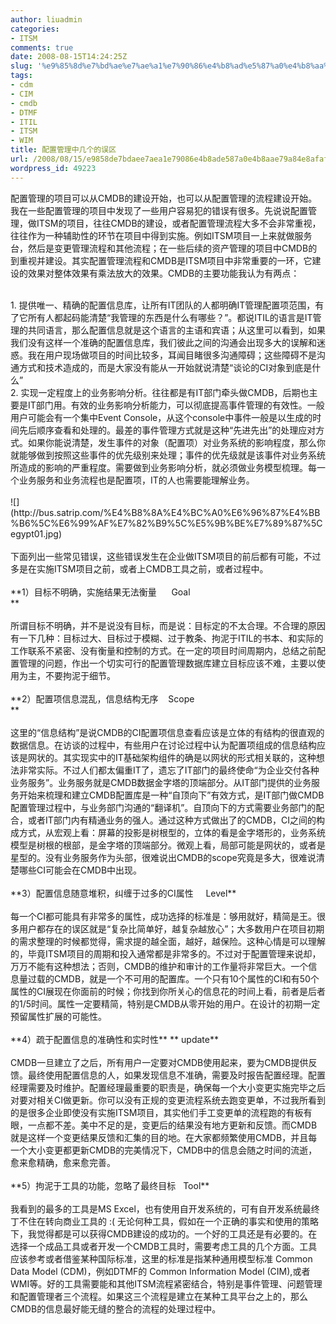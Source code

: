 ```yaml
---
author: liuadmin
categories:
- ITSM
comments: true
date: 2008-08-15T14:24:25Z
slug: '%e9%85%8d%e7%bd%ae%e7%ae%a1%e7%90%86%e4%b8%ad%e5%87%a0%e4%b8%aa%e7%9a%84%e8%af%af%e5%8c%ba'
tags:
- cdm
- CIM
- cmdb
- DTMF
- ITIL
- ITSM
- WIM
title: 配置管理中几个的误区
url: /2008/08/15/e9858de7bdaee7aea1e79086e4b8ade587a0e4b8aae79a84e8afafe58cba/
wordpress_id: 49223
---
```


配置管理的项目可以从CMDB的建设开始，也可以从配置管理的流程建设开始。我在一些配置管理的项目中发现了一些用户容易犯的错误有很多。先说说配置管理，做ITSM的项目，往往CMDB的建设，或者配置管理流程大多不会非常重视，往往作为一种辅助性的环节在项目中得到实施。例如ITSM项目一上来就做服务台，然后是变更管理流程和其他流程；在一些后续的资产管理的项目中CMDB的到重视并建设。其实配置管理流程和CMDB是ITSM项目中非常重要的一环，它建设的效果对整体效果有乘法放大的效果。CMDB的主要功能我认为有两点：<br />

<br />	
  1. 提供唯一、精确的配置信息库，让所有IT团队的人都明确IT管理配置项范围，有了它所有人都起码能清楚“我管理的东西是什么有哪些？”。都说ITIL的语言是IT管理的共同语言，那么配置信息就是这个语言的主语和宾语；从这里可以看到，如果我们没有这样一个准确的配置信息库，我们彼此之间的沟通会出现多大的误解和迷惑。我在用户现场做项目的时间比较多，耳闻目睹很多沟通障碍；这些障碍不是沟通方式和技术造成的，而是大家没有能从一开始就说清楚“谈论的CI对象到底是什么”
<br />	
  2. 实现一定程度上的业务影响分析。往往都是有IT部门牵头做CMDB，后期也主要是IT部门用。有效的业务影响分析能力，可以彻底提高事件管理的有效性。一般用户可能会有一个集中Event Console，从这个console中事件一般是以生成的时间先后顺序查看和处理的。最差的事件管理方式就是这种“先进先出”的处理应对方式。如果你能说清楚，发生事件的对象（配置项）对业务系统的影响程度，那么你就能够做到按照这些事件的优先级别来处理；事件的优先级就是该事件对业务系统所造成的影响的严重程度。需要做到业务影响分析，就必须做业务模型梳理。每一个业务服务和业务流程也是配置项，IT的人也需要能理解业务。
<br /><br />![](http://bus.satrip.com/%E4%B8%8A%E4%BC%A0%E6%96%87%E4%BB%B6%5C%E6%99%AF%E7%82%B9%5C%E5%9B%BE%E7%89%87%5Cegypt01.jpg)<br /><br />下面列出一些常见错误，这些错误发生在企业做ITSM项目的前后都有可能，不过多是在实施ITSM项目之前，或者上CMDB工具之前，或者过程中。<br /><br />**1）目标不明确，实施结果无法衡量      Goal<br />**<br /><br />所谓目标不明确，并不是说没有目标，而是说：目标定的不太合理。不合理的原因有一下几种：目标过大、目标过于模糊、过于教条、拘泥于ITIL的书本、和实际的工作联系不紧密、没有衡量和控制的方式。在一定的项目时间周期内，总结之前配置管理的问题，作出一个切实可行的配置管理数据库建立目标应该不难，主要以使用为主，不要拘泥于细节。<br /><br />**2）配置项信息混乱，信息结构无序    Scope<br />**<br /><br />这里的“信息结构”是说CMDB的CI配置项信息查看应该是立体的有结构的很直观的数据信息。在访谈的过程中，有些用户在讨论过程中认为配置项组成的信息结构应该是网状的。其实现实中的IT基础架构组件的确是以网状的形式相关联的，这种想法非常实际。不过人们都太偏重IT了，遗忘了IT部门的最终使命“为企业交付各种业务服务”。业务服务就是CMDB数据金字塔的顶端部分。从IT部门提供的业务服务开始来梳理和建立CMDB配置库是一种“自顶向下”有效方式，是IT部门做CMDB配置管理过程中，与业务部门沟通的“翻译机”。自顶向下的方式需要业务部门的配合，或者IT部门内有精通业务的强人。通过这种方式做出了的CMDB，CI之间的构成方式，从宏观上看：屏幕的投影是树根型的，立体的看是金字塔形的，业务系统模型是树根的根部，是金字塔的顶端部分。微观上看，局部可能是网状的，或者是星型的。没有业务服务作为头部，很难说出CMDB的scope究竟是多大，很难说清楚哪些CI可能会在CMDB中出现。<br /><br />**3）配置信息随意堆积，纠缠于过多的CI属性     Level**<br /><br />每一个CI都可能具有非常多的属性，成功选择的标准是：够用就好，精简是王。很多用户都存在的误区就是“复杂比简单好，越复杂越放心”；大多数用户在项目初期的需求整理的时候都觉得，需求提的越全面，越好，越保险。这种心情是可以理解的，毕竟ITSM项目的周期和投入通常都是非常多的。不过对于配置管理来说却，万万不能有这种想法；否则，CMDB的维护和审计的工作量将非常巨大。一个信息量过载的CMDB，就是一个不可用的配置库。一个只有10个属性的CI和有50个属性的CI展现在你面前的时候；你找到你所关心的信息花的时间上看，前者是后者的1/5时间。属性一定要精简，特别是CMDB从零开始的用户。在设计的初期一定预留属性扩展的可能性。<br /><br />**4）疏于配置信息的准确性和实时性** ** update**<br /><br />CMDB一旦建立了之后，所有用户一定要对CMDB使用起来，要为CMDB提供反馈。最终使用配置信息的人，如果发现信息不准确，需要及时报告配置经理。配置经理需要及时维护。配置经理最重要的职责是，确保每一个大小变更实施完毕之后对要对相关CI做更新。你可以没有正规的变更流程系统去跑变更单，不过我所看到的是很多企业即使没有实施ITSM项目，其实他们手工变更单的流程跑的有板有眼，一点都不差。美中不足的是，变更后的结果没有地方更新和反馈。而CMDB就是这样一个变更结果反馈和汇集的目的地。在大家都频繁使用CMDB，并且每一个大小变更都更新CMDB的完美情况下，CMDB中的信息会随之时间的流逝，愈来愈精确，愈来愈完善。<br /><br />**5）拘泥于工具的功能，忽略了最终目标   Tool**<br /><br />我看到的最多的工具是MS Excel，也有使用自开发系统的，可有自开发系统最终丁不住在转向商业工具的 :( 无论何种工具，假如在一个正确的事实和使用的策略下，我觉得都是可以获得CMDB建设的成功的。一个好的工具还是有必要的。在选择一个成品工具或者开发一个CMDB工具时，需要考虑工具的几个方面。工具应该参考或者借鉴某种国际标准，这里的标准是指某种通用模型标准 Common Data Model (CDM)，例如DTMF的 Common Information Model (CIM),或者WMI等。好的工具需要能和其他ITSM流程紧密结合，特别是事件管理、问题管理和配置管理者三个流程。如果这三个流程是建立在某种工具平台之上的，那么CMDB的信息最好能无缝的整合的流程的处理过程中。
